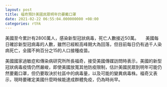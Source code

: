 ```yaml
---
layout: post
title: 福奇預計美國民眾明年仍要戴口罩
date: 2021-02-22 06:55:04.000000000 +08:00
categories: rthk
---
```


美國至今累計有2800萬人，感染新型冠狀病毒，死亡人數接近50萬。
 
美國每日確診新型冠病毒的人數，雖然已經較高峰期大為回落，但目前每日仍有過千人染病死亡，全國不夠百分之15的人口接種疫苗。

美國國家過敏症和傳染病研究所所長福奇，接受美國傳媒訪問時表示，美國的新型冠狀病毒疫情仍然嚴峻，即使美國放寬其他防疫限制，估計美國民眾到明年可能仍然要戴口罩，但仍要取決於社區中的病毒量，以及可能的變異病毒株。福奇又表示，現時要確定美國什麼時候能達成群體免疫，仍為時尚早。
